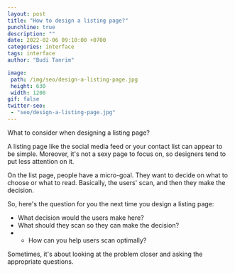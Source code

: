```yaml
---
layout: post
title: "How to design a listing page?"
punchline: true
description: ""
date: 2022-02-06 09:10:00 +0700
categories: interface
tags: interface
author: "Budi Tanrim"

image:
 path: /img/seo/design-a-listing-page.jpg
 height: 630
 width: 1200
gif: false
twitter-seo: 
 - "seo/design-a-listing-page.jpg"
---
```


What to consider when designing a listing page?

A listing page like the social media feed or your contact list can appear to be simple. Moreover, it's not a sexy page to focus on, so designers tend to put less attention on it.

On the list page, people have a micro-goal. They want to decide on what to choose or what to read. Basically, the users' scan, and then they make the decision.

So, here's the question for you the next time you design a listing page:

- What decision would the users make here?
- What should they scan so they can make the decision?
- - How can you help users scan optimally?

Sometimes, it's about looking at the problem closer and asking the appropriate questions.